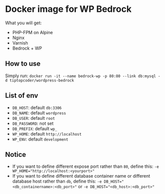 # Docker image for WP Bedrock
What you will get:
- PHP-FPM on Alpine
- Nginx
- Varnish
- Bedrock + WP

## How to use
Simply run: `docker run -it --name bedrock-wp -p 80:80 --link db:mysql -d tiptopcoder/wordpress-bedrock`

## List of env
- `DB_HOST`: default `db:3306`
- `DB_NAME`: default `wordpress`
- `DB_USER`: default `root`
- `DB_PASSWORD`: not set
- `DB_PREFIX`: default `wp_`
- `WP_HOME`: default `http://localhost`
- `WP_ENV`: default `development`

## Notice
- If you want to define different expose port rather than `80`, define this: `-e WP_HOME="http://localhost:<yourport>"`
- If you want to define different database container name or different database host rather than `db`, define this: `-e DB_HOST="<db_containername>:<db_port>"` or `-e DB_HOST="<db_host>:<db_port>"`


